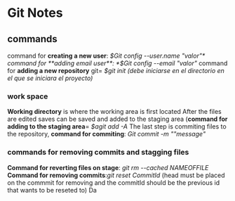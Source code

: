 # Git  Notes
## commands
command for **creating a new user**: *$Git config --user.name "valor"*
command for **adding email user**: *$Git config --email "valor"*
command for **adding a new repository** git= *$git init (debe iniciarse en el directorio en el que se iniciara el proyecto)*

### work space

**Working directory** is where the working area is first located
After the files are edited saves can be saved and added to the staging area (**command for adding to the staging area**= *$agit add -A*
The last step is commiting files to the repository, **command for commiting**: *Git commit -m ""message"*

### commands for removing commits and stagging files
**Command for reverting files on stage**: *git rm --cached NAMEOFFILE*
**Command for removing commits**:*git reset CommitId* (head must be placed on the commmit for removing and the commitId should be the previous id that wants to be reseted to)
Da